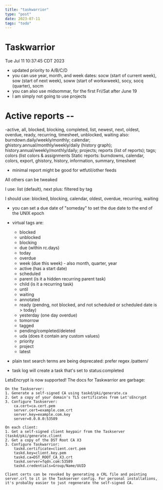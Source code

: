 ```yaml
---
title: "taskwarrior"
type: "post"
date: 2023-07-11
tags: "todo"
---
```


# Taskwarrior 

Tue Jul 11 10:37:45 CDT 2023

- updated priority to A/B/C/D
- you can use year, month, and week dates: socw (start of current week), sow (start of next week), soww (start of workwweek), socy, socq (quarter), socm
- you can also use midsommar, for the first Fri/Sat after June 19
- I am simply not going to use projects
# Active reports --
-active, all, blocked, blocking, completed, list, newest, next, oldest, overdue, ready, recurring, timesheet, unblocked, waiting
also: burndown.daily/weekly/monthly; calendar; ghistory.annual/monthly/weekly/daily (history graph); history.annual/weekly/monthly/daily; projects; reports (list of reports); tags; colors (list colors & assignments
Static reports: burndowns, calendar, colors, export, ghistory, history, information, summary, timesheet

- minimal report might be good for wtfutil/other feeds

All others can be tweaked

I use:
    list (default), next
    plus: filtered by tag

I should use: 
    blocked, blocking, calendar, oldest, overdue, recurring, waiting

- you can set a due date of "someday" to set the due date to the end of the UNIX epoch
- virtual tags are:
    * blocked
    * unblocked
    * blocking
    * due (within rc.days)
    * today
    * overdue
    * week (due this week) - also month, quarter, year
    * active (has a start date)
    * scheduled
    * parent (is it a hidden recurring parent task)
    * child (is it a recurring task)
    * until
    * waiting
    * annotated
    * ready (pendng, not blocked, and not scheduled or scheduled date is > today)
    * yesterday (one day overdue)
    * tomorrow
    * tagged
    * pending/completed/deleted
    * uda (does it contain any custom values)
    * priority
    * project
    * latest

- plain text search terms are being deprecated: prefer regex /pattern/
- task log will create a task that's set to status:completed

LetsEncrypt is now supported! The docs for Taskwarrior are garbage:
```
On the Taskserver:
1. Generate a self-signed CA using taskd/pki/generate.ca
2. Get a copy of your domain's TLS certificates from Let'sEncrypt
3. Configure Taskserver:
	ca.cert=ca.cert.pem
	server.cert=example.com.crt
	server.key=example.com.key
	server=0.0.0.0:53589

On each client:
1. Get a self-signed client keypair from the Taskserver (taskd/pki/generate.client
2. Get a copy of the DST Root CA X3
3. Configure Taskwarrior:
	taskd.certificate=client.cert.pem
	taskd.key=client.key.pem
	taskd.ca=DST_ROOT_CA_X3.crt
	taskd.server=fqdn.com:53589
	taskd.credentials=Group/Name/UUID

Client certs can be revoked by generating a CRL file and pointing server.crl to it in the Taskserver config. For personal installations, it's probalby easier to just regenerate the self-signed CA.
```


